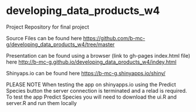 # developing_data_products_w4
Project Repository for final project

Source Files can be found here
https://github.com/b-mc-g/developing_data_products_w4/tree/master

Presentation can be found using a browser  (link to gh-pages index.html file)  here
http://b-mc-g.github.io/developing_data_products_w4/indey.html

Shinyaps.io can be found here
https://b-mc-g.shinyapps.io/shiny/

PLEASE NOTE
When testing the app on shinyapps.io using the Predict Species button the server connection is terminated and a relad is required. 
To test the app Predict Species you will need to download the ui.R and server.R and run them locally
